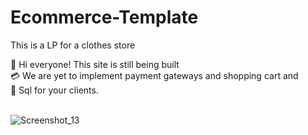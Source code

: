 # Ecommerce-Template
This is a LP for a clothes store

🛒 Hi everyone! This site is still being built <br>
💳 We are yet to implement payment gateways and shopping cart and <br>
🛅 Sql for your clients.
<br> <br>

![Screenshot_13](https://user-images.githubusercontent.com/84551135/194177768-78a48f4e-47f0-4eae-b58c-7bd5699dfbfc.png)
